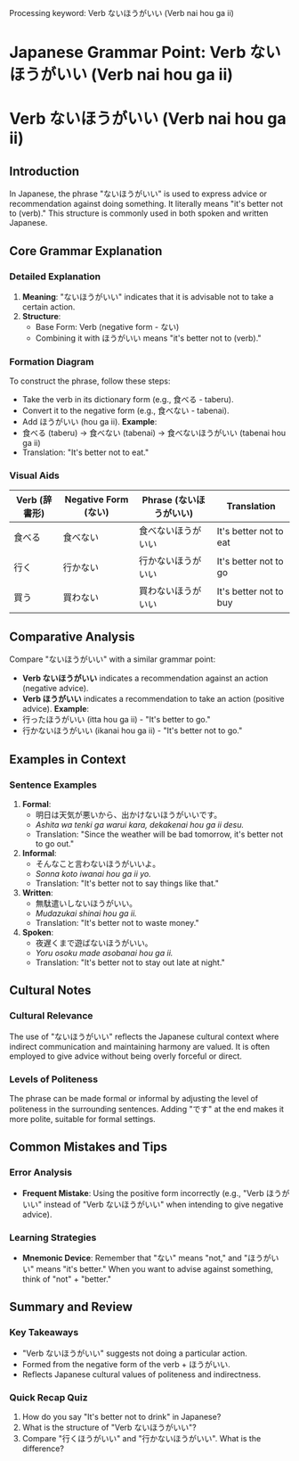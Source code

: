 Processing keyword: Verb ないほうがいい (Verb nai hou ga ii)
# Japanese Grammar Point: Verb ないほうがいい (Verb nai hou ga ii)
# Verb ないほうがいい (Verb nai hou ga ii)
## Introduction
In Japanese, the phrase "ないほうがいい" is used to express advice or recommendation against doing something. It literally means "it's better not to (verb)." This structure is commonly used in both spoken and written Japanese.
## Core Grammar Explanation
### Detailed Explanation
1. **Meaning**: "ないほうがいい" indicates that it is advisable not to take a certain action. 
2. **Structure**:
   - Base Form: Verb (negative form - ない)
   - Combining it with ほうがいい means "it's better not to (verb)."
   
### Formation Diagram
To construct the phrase, follow these steps:
- Take the verb in its dictionary form (e.g., 食べる - taberu).
- Convert it to the negative form (e.g., 食べない - tabenai).
- Add ほうがいい (hou ga ii).
**Example**:
- 食べる (taberu) → 食べない (tabenai) → 食べないほうがいい (tabenai hou ga ii)
- Translation: "It's better not to eat."
### Visual Aids
| Verb (辞書形) | Negative Form (ない) | Phrase (ないほうがいい) | Translation                     |
|---------------|--------------------|-------------------------|---------------------------------|
| 食べる       | 食べない           | 食べないほうがいい      | It's better not to eat         |
| 行く         | 行かない           | 行かないほうがいい      | It's better not to go          |
| 買う         | 買わない           | 買わないほうがいい      | It's better not to buy         |
## Comparative Analysis
Compare "ないほうがいい" with a similar grammar point: 
- **Verb ないほうがいい** indicates a recommendation against an action (negative advice).
- **Verb ほうがいい** indicates a recommendation to take an action (positive advice).
**Example**:
- 行ったほうがいい (itta hou ga ii) - "It's better to go."
- 行かないほうがいい (ikanai hou ga ii) - "It's better not to go."
## Examples in Context
### Sentence Examples
1. **Formal**: 
   - 明日は天気が悪いから、出かけないほうがいいです。
   - *Ashita wa tenki ga warui kara, dekakenai hou ga ii desu.*
   - Translation: "Since the weather will be bad tomorrow, it's better not to go out."
2. **Informal**:
   - そんなこと言わないほうがいいよ。
   - *Sonna koto iwanai hou ga ii yo.*
   - Translation: "It's better not to say things like that."
3. **Written**:
   - 無駄遣いしないほうがいい。
   - *Mudazukai shinai hou ga ii.*
   - Translation: "It's better not to waste money."
4. **Spoken**:
   - 夜遅くまで遊ばないほうがいい。
   - *Yoru osoku made asobanai hou ga ii.*
   - Translation: "It's better not to stay out late at night."
## Cultural Notes
### Cultural Relevance
The use of "ないほうがいい" reflects the Japanese cultural context where indirect communication and maintaining harmony are valued. It is often employed to give advice without being overly forceful or direct.
### Levels of Politeness
The phrase can be made formal or informal by adjusting the level of politeness in the surrounding sentences. Adding "です" at the end makes it more polite, suitable for formal settings.
## Common Mistakes and Tips
### Error Analysis
- **Frequent Mistake**: Using the positive form incorrectly (e.g., "Verb ほうがいい" instead of "Verb ないほうがいい" when intending to give negative advice).
  
### Learning Strategies
- **Mnemonic Device**: Remember that "ない" means "not," and "ほうがいい" means "it's better." When you want to advise against something, think of "not" + "better."
## Summary and Review
### Key Takeaways
- "Verb ないほうがいい" suggests not doing a particular action.
- Formed from the negative form of the verb + ほうがいい.
- Reflects Japanese cultural values of politeness and indirectness.
### Quick Recap Quiz
1. How do you say "It's better not to drink" in Japanese?
2. What is the structure of "Verb ないほうがいい"?
3. Compare "行くほうがいい" and "行かないほうがいい". What is the difference?
